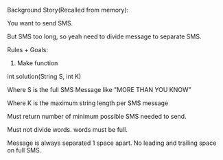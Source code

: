 Background Story(Recalled from memory):

You want to send SMS.

But SMS too long, so yeah need to divide message to separate SMS.

Rules + Goals:

1. Make function

int solution(String S, int K)


Where S is the full SMS Message like "MORE THAN YOU KNOW"

Where K is the maximum string length per SMS message


Must return number of minimum possible SMS needed to send. 

Must not divide words. words must be full.

Message is always separated 1 space apart. No leading and trailing space on full SMS.
